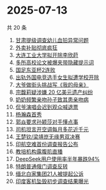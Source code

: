 # 2025-07-13

共 20 条

<!-- BEGIN ZHIHUSEARCH -->
<!-- 最后更新时间 Sun Jul 13 2025 20:34:21 GMT+0800 (China Standard Time) -->

1. [甘肃提级调查幼儿血铅异常问题](https://www.zhihu.com/search?q=%E7%94%98%E8%82%83%E6%8F%90%E7%BA%A7%E8%B0%83%E6%9F%A5%E5%B9%BC%E5%84%BF%E8%A1%80%E9%93%85%E5%BC%82%E5%B8%B8%E9%97%AE%E9%A2%98)
1. [外卖补贴彻底疯狂](https://www.zhihu.com/search?q=%E5%A4%96%E5%8D%96%E8%A1%A5%E8%B4%B4%E5%BD%BB%E5%BA%95%E7%96%AF%E7%8B%82)
1. [大连工业大学拟开除李欣莳](https://www.zhihu.com/search?q=%E5%A4%A7%E8%BF%9E%E5%B7%A5%E4%B8%9A%E5%A4%A7%E5%AD%A6%E6%8B%9F%E5%BC%80%E9%99%A4%E6%9D%8E%E6%AC%A3%E8%8E%B3)
1. [多所高校论文被爆夹带隐藏提示词](https://www.zhihu.com/search?q=%E5%A4%9A%E6%89%80%E9%AB%98%E6%A0%A1%E8%AE%BA%E6%96%87%E8%A2%AB%E7%88%86%E5%A4%B9%E5%B8%A6%E9%9A%90%E8%97%8F%E6%8F%90%E7%A4%BA%E8%AF%8D)
1. [国足东亚杯2连败](https://www.zhihu.com/search?q=%E5%9B%BD%E8%B6%B3%E4%B8%9C%E4%BA%9A%E6%9D%AF2%E8%BF%9E%E8%B4%A5)
1. [出轨外国电竞选手女生拟遭学校开除](https://www.zhihu.com/search?q=%E5%87%BA%E8%BD%A8%E5%A4%96%E5%9B%BD%E7%94%B5%E7%AB%9E%E9%80%89%E6%89%8B%E5%A5%B3%E7%94%9F%E6%8B%9F%E9%81%AD%E5%AD%A6%E6%A0%A1%E5%BC%80%E9%99%A4)
1. [大爷做街头挑战写《我的母亲》](https://www.zhihu.com/search?q=%E5%A4%A7%E7%88%B7%E5%81%9A%E8%A1%97%E5%A4%B4%E6%8C%91%E6%88%98%E5%86%99%E3%80%8A%E6%88%91%E7%9A%84%E6%AF%8D%E4%BA%B2%E3%80%8B)
1. [宗馥莉疑涉嫌 20 亿美元遗产纠纷](https://www.zhihu.com/search?q=%E5%AE%97%E9%A6%A5%E8%8E%89%E7%96%91%E6%B6%89%E5%AB%8C%2020%20%E4%BA%BF%E7%BE%8E%E5%85%83%E9%81%97%E4%BA%A7%E7%BA%A0%E7%BA%B7)
1. [奶奶频繁亲吻孙子致其患亲吻病](https://www.zhihu.com/search?q=%E5%A5%B6%E5%A5%B6%E9%A2%91%E7%B9%81%E4%BA%B2%E5%90%BB%E5%AD%99%E5%AD%90%E8%87%B4%E5%85%B6%E6%82%A3%E4%BA%B2%E5%90%BB%E7%97%85)
1. [侃爷演唱会迟到观众喊退票](https://www.zhihu.com/search?q=%E4%BE%83%E7%88%B7%E6%BC%94%E5%94%B1%E4%BC%9A%E8%BF%9F%E5%88%B0%E8%A7%82%E4%BC%97%E5%96%8A%E9%80%80%E7%A5%A8)
1. [杨瀚森首秀](https://www.zhihu.com/search?q=%E6%9D%A8%E7%80%9A%E6%A3%AE%E9%A6%96%E7%A7%80)
1. [郭焱要求孙颖莎对手懂点事](https://www.zhihu.com/search?q=%E9%83%AD%E7%84%B1%E8%A6%81%E6%B1%82%E5%AD%99%E9%A2%96%E8%8E%8E%E5%AF%B9%E6%89%8B%E6%87%82%E7%82%B9%E4%BA%8B)
1. [司机坦言开空调每月多花近千元](https://www.zhihu.com/search?q=%E5%8F%B8%E6%9C%BA%E5%9D%A6%E8%A8%80%E5%BC%80%E7%A9%BA%E8%B0%83%E6%AF%8F%E6%9C%88%E5%A4%9A%E8%8A%B1%E8%BF%91%E5%8D%83%E5%85%83)
1. [王楚钦/梁靖崑无缘男双决赛](https://www.zhihu.com/search?q=%E7%8E%8B%E6%A5%9A%E9%92%A6%2F%E6%A2%81%E9%9D%96%E5%B4%91%E6%97%A0%E7%BC%98%E7%94%B7%E5%8F%8C%E5%86%B3%E8%B5%9B)
1. [印航空难首份调查报告公布](https://www.zhihu.com/search?q=%E5%8D%B0%E8%88%AA%E7%A9%BA%E9%9A%BE%E9%A6%96%E4%BB%BD%E8%B0%83%E6%9F%A5%E6%8A%A5%E5%91%8A%E5%85%AC%E5%B8%83)
1. [教培机构露腹肌直播](https://www.zhihu.com/search?q=%E6%95%99%E5%9F%B9%E6%9C%BA%E6%9E%84%E9%9C%B2%E8%85%B9%E8%82%8C%E7%9B%B4%E6%92%AD)
1. [DeepSeek用户使用率半年暴跌94%](https://www.zhihu.com/search?q=DeepSeek%E7%94%A8%E6%88%B7%E4%BD%BF%E7%94%A8%E7%8E%87%E5%8D%8A%E5%B9%B4%E6%9A%B4%E8%B7%8C94%25)
1. [特朗普通俄门调查反转](https://www.zhihu.com/search?q=%E7%89%B9%E6%9C%97%E6%99%AE%E9%80%9A%E4%BF%84%E9%97%A8%E8%B0%83%E6%9F%A5%E5%8F%8D%E8%BD%AC)
1. [缅北白家集团21人被提起公诉](https://www.zhihu.com/search?q=%E7%BC%85%E5%8C%97%E7%99%BD%E5%AE%B6%E9%9B%86%E5%9B%A221%E4%BA%BA%E8%A2%AB%E6%8F%90%E8%B5%B7%E5%85%AC%E8%AF%89)
1. [印度客机坠毁初步调查结果曝光](https://www.zhihu.com/search?q=%E5%8D%B0%E5%BA%A6%E5%AE%A2%E6%9C%BA%E5%9D%A0%E6%AF%81%E5%88%9D%E6%AD%A5%E8%B0%83%E6%9F%A5%E7%BB%93%E6%9E%9C%E6%9B%9D%E5%85%89)

<!-- END ZHIHUSEARCH -->
